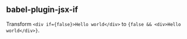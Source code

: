 ## babel-plugin-jsx-if

Transform `<div if={false}>Hello world</div>` to `{false && <div>Hello world</div>}`.
